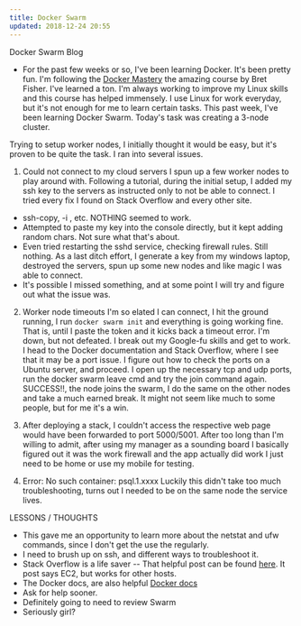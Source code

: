 ```yaml
---
title: Docker Swarm
updated: 2018-12-24 20:55
---
```


Docker Swarm Blog

- For the past few weeks or so, I've been learning Docker. It's been pretty fun. I'm following the [Docker Mastery](https://www.udemy.com/share/1001eQA0Idd1dURQ==/) the amazing course by Bret Fisher. I've learned a ton. I'm always working to improve my Linux skills and this course has helped immensely. I use Linux for work everyday, but it's not enough for me to learn certain tasks. This past week, I've been learning Docker Swarm. Today's task was creating a 3-node cluster. 

Trying to setup worker nodes, I initially thought it would be easy, but it's proven to be quite the task. I ran into several issues. 

1. Could not connect to my cloud servers
I spun up a few worker nodes to play around with. Following a tutorial, during the initial setup, I added my ssh key to the servers as instructed only to not be able to connect. I tried every fix I found on Stack Overflow and every other site. 
- ssh-copy, -i , etc. NOTHING seemed to work. 
- Attempted to paste my key into the console directly, but it kept adding random chars. Not sure what that's about. 
- Even tried restarting the sshd service, checking firewall rules. Still nothing. 
As a last ditch effort, I generate a key from my windows laptop, destroyed the servers, spun up some new nodes and like magic I was able to connect. 
- It's possible I missed something, and at some point I will try and figure out what the issue was. 

2. Worker node timeouts
I'm so elated I can connect, I hit the ground running, I run `docker swarm init` and everything is going working fine. That is, until I paste the token and it kicks back a timeout error. I'm down, but not defeated. I break out my Google-fu skills and get to work. I head to the Docker documentation and Stack Overflow, where I see that it may be a port issue. I figure out how to check the ports on a Ubuntu server, and proceed. I open up the necessary tcp and udp ports, run the docker swarm leave cmd and try the join command again. SUCCESS!!, the node joins the swarm,  I do the same on the other nodes and take a much earned break. It might not seem like much to some people, but for me it's a win. 

3. After deploying a stack, I couldn't access the respective web page would have been forwarded to port 5000/5001. After too long than I'm willing to admit, after using my manager as a sounding board I basically figured out it was the work firewall and the app actually did work I just need to be home or use my mobile for testing. 

4. Error: No such container: psql.1.xxxx Luckily this didn't take too much troubleshooting, turns out I needed to be on the same node the service lives. 

LESSONS / THOUGHTS
- This gave me an opportunity to learn more about the netstat and ufw commands, since I don't get the use the regularly. 
- I need to brush up on ssh, and different ways to troubleshoot it. 
- Stack Overflow is a life saver -- That helpful post can be found [here](https://stackoverflow.com/questions/46116999/workers-unable-to-connect-to-swarm-on-aws-ec2). It post says EC2, but works for other hosts. 
- The Docker docs, are also helpful [Docker docs](https://docs.docker.com/engine/swarm/swarm-tutorial/)
- Ask for help sooner. 
- Definitely going to need to review Swarm 
- Seriously girl?
